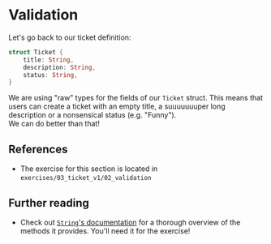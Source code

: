 # Validation

Let's go back to our ticket definition:

```rust
struct Ticket {
    title: String,
    description: String,
    status: String,
}
```

We are using "raw" types for the fields of our `Ticket` struct. 
This means that users can create a ticket with an empty title, a suuuuuuuper long description or 
a nonsensical status (e.g. "Funny").  
We can do better than that!

## References

- The exercise for this section is located in `exercises/03_ticket_v1/02_validation`

## Further reading

- Check out [`String`'s documentation](https://doc.rust-lang.org/std/string/struct.String.html) 
  for a thorough overview of the methods it provides. You'll need it for the exercise!